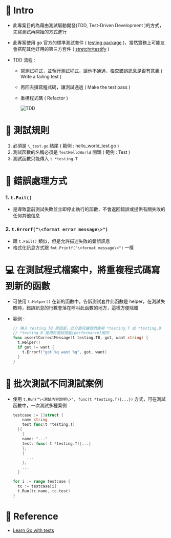 # :bookmark_tabs: Intro

- 此專案目的為藉由測試驅動開發(TDD, Test-Driven Development )的方式，先寫測試再開始的方式進行
- 此專案使用 go 官方的標準測試套件 ( [testing package](https://pkg.go.dev/testing) )，當然實務上可能友會搭配其他好用的第三方套件 ( [stretchr/testify](https://github.com/stretchr/testify) )
- TDD 流程 :

  - 寫測試程式，並執行測試程式，讓他不通過，檢查錯誤訊息是否有意義 ( Write a failing test )
  - 再回去撰寫程式碼，讓測試通過 ( Make the test pass )
  - 重構程式碼 ( Refactor )

    ![TDD](https://marsner.com/wp-content/uploads/test-driven-development-TDD.png)

# :triangular_ruler: 測試規則

1. 必須是 `\_test.go` 結尾 ( 範例 : hello_world_test.go )
2. 測試函數的名稱必須是 `TestHelloWorld` 開頭 ( 範例 : Test )
3. 測試函數只能傳入 `t *testing.T`

# :bug: 錯誤處理方式

### 1. `t.Fail()`

- 是導致當前測試失敗並立即停止執行的函數，不會返回錯誤或提供有關失敗的任何其他信息

### 2. `t.Errorf("\<format error message\>")`

- 跟 `t.Fail()` 類似，但是允許描述失敗的錯誤訊息
- 格式化訊息方式跟 `fmt.Printf("\<format message\>")` 一樣

# :computer: 在測試程式檔案中，將重複程式碼寫到新的函數

- 可使用 `t.Helper()` 在新的函數中，告訴測試套件此函數是 helper，在測試失敗時，錯誤訊息的行數會落在呼叫此函數的地方，這樣方便除錯
- 範例 :

  ```go
  // 傳入 testing.TB 原因是，此介面可讓我們使用 *testing.T 或 *testing.B
  // *testing.B 是用於測試效能(performance)用的
  func assertCorrectMessage(t testing.TB, got, want string) {
    t.Helper()
    if got != want {
      t.Errorf("got %q want %q", got, want)
    }
  }
  ```

# :test_tube: 批次測試不同測試案例

- 使用 `t.Run("\<測試內容說明\>", func(t *testing.T){...})` 方式，可在測試函數中，一次測試多種案例

  ```go
  testcase := []struct {
      name string
      test func(t *testing.T)
    }{
      {
      name: "..."
      test: func( t *testing.T){...}
      },
      {
        ...
      },
      ...
    }

  for i := range testcase {
    tc := testcase[i]
    t.Run(tc.name, tc.test)
  }
  ```

# :link: Reference

- [Learn Go with tests](https://quii.gitbook.io/learn-go-with-tests/)
